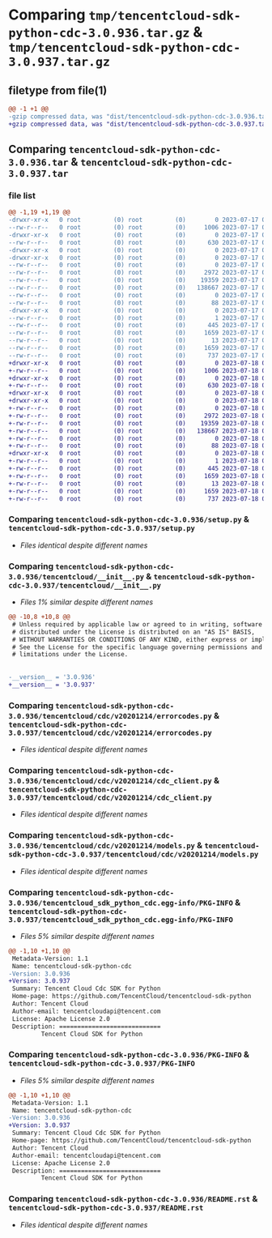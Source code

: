 # Comparing `tmp/tencentcloud-sdk-python-cdc-3.0.936.tar.gz` & `tmp/tencentcloud-sdk-python-cdc-3.0.937.tar.gz`

## filetype from file(1)

```diff
@@ -1 +1 @@
-gzip compressed data, was "dist/tencentcloud-sdk-python-cdc-3.0.936.tar", last modified: Mon Jul 17 00:19:54 2023, max compression
+gzip compressed data, was "dist/tencentcloud-sdk-python-cdc-3.0.937.tar", last modified: Tue Jul 18 00:19:22 2023, max compression
```

## Comparing `tencentcloud-sdk-python-cdc-3.0.936.tar` & `tencentcloud-sdk-python-cdc-3.0.937.tar`

### file list

```diff
@@ -1,19 +1,19 @@
-drwxr-xr-x   0 root         (0) root         (0)        0 2023-07-17 00:19:54.000000 tencentcloud-sdk-python-cdc-3.0.936/
--rw-r--r--   0 root         (0) root         (0)     1006 2023-07-17 00:19:54.000000 tencentcloud-sdk-python-cdc-3.0.936/setup.py
-drwxr-xr-x   0 root         (0) root         (0)        0 2023-07-17 00:19:54.000000 tencentcloud-sdk-python-cdc-3.0.936/tencentcloud/
--rw-r--r--   0 root         (0) root         (0)      630 2023-07-17 00:19:54.000000 tencentcloud-sdk-python-cdc-3.0.936/tencentcloud/__init__.py
-drwxr-xr-x   0 root         (0) root         (0)        0 2023-07-17 00:19:54.000000 tencentcloud-sdk-python-cdc-3.0.936/tencentcloud/cdc/
-drwxr-xr-x   0 root         (0) root         (0)        0 2023-07-17 00:19:54.000000 tencentcloud-sdk-python-cdc-3.0.936/tencentcloud/cdc/v20201214/
--rw-r--r--   0 root         (0) root         (0)        0 2023-07-17 00:19:54.000000 tencentcloud-sdk-python-cdc-3.0.936/tencentcloud/cdc/v20201214/__init__.py
--rw-r--r--   0 root         (0) root         (0)     2972 2023-07-17 00:19:54.000000 tencentcloud-sdk-python-cdc-3.0.936/tencentcloud/cdc/v20201214/errorcodes.py
--rw-r--r--   0 root         (0) root         (0)    19359 2023-07-17 00:19:54.000000 tencentcloud-sdk-python-cdc-3.0.936/tencentcloud/cdc/v20201214/cdc_client.py
--rw-r--r--   0 root         (0) root         (0)   138667 2023-07-17 00:19:54.000000 tencentcloud-sdk-python-cdc-3.0.936/tencentcloud/cdc/v20201214/models.py
--rw-r--r--   0 root         (0) root         (0)        0 2023-07-17 00:19:54.000000 tencentcloud-sdk-python-cdc-3.0.936/tencentcloud/cdc/__init__.py
--rw-r--r--   0 root         (0) root         (0)       88 2023-07-17 00:19:54.000000 tencentcloud-sdk-python-cdc-3.0.936/setup.cfg
-drwxr-xr-x   0 root         (0) root         (0)        0 2023-07-17 00:19:54.000000 tencentcloud-sdk-python-cdc-3.0.936/tencentcloud_sdk_python_cdc.egg-info/
--rw-r--r--   0 root         (0) root         (0)        1 2023-07-17 00:19:54.000000 tencentcloud-sdk-python-cdc-3.0.936/tencentcloud_sdk_python_cdc.egg-info/dependency_links.txt
--rw-r--r--   0 root         (0) root         (0)      445 2023-07-17 00:19:54.000000 tencentcloud-sdk-python-cdc-3.0.936/tencentcloud_sdk_python_cdc.egg-info/SOURCES.txt
--rw-r--r--   0 root         (0) root         (0)     1659 2023-07-17 00:19:54.000000 tencentcloud-sdk-python-cdc-3.0.936/tencentcloud_sdk_python_cdc.egg-info/PKG-INFO
--rw-r--r--   0 root         (0) root         (0)       13 2023-07-17 00:19:54.000000 tencentcloud-sdk-python-cdc-3.0.936/tencentcloud_sdk_python_cdc.egg-info/top_level.txt
--rw-r--r--   0 root         (0) root         (0)     1659 2023-07-17 00:19:54.000000 tencentcloud-sdk-python-cdc-3.0.936/PKG-INFO
--rw-r--r--   0 root         (0) root         (0)      737 2023-07-17 00:19:54.000000 tencentcloud-sdk-python-cdc-3.0.936/README.rst
+drwxr-xr-x   0 root         (0) root         (0)        0 2023-07-18 00:19:22.000000 tencentcloud-sdk-python-cdc-3.0.937/
+-rw-r--r--   0 root         (0) root         (0)     1006 2023-07-18 00:19:21.000000 tencentcloud-sdk-python-cdc-3.0.937/setup.py
+drwxr-xr-x   0 root         (0) root         (0)        0 2023-07-18 00:19:22.000000 tencentcloud-sdk-python-cdc-3.0.937/tencentcloud/
+-rw-r--r--   0 root         (0) root         (0)      630 2023-07-18 00:19:21.000000 tencentcloud-sdk-python-cdc-3.0.937/tencentcloud/__init__.py
+drwxr-xr-x   0 root         (0) root         (0)        0 2023-07-18 00:19:22.000000 tencentcloud-sdk-python-cdc-3.0.937/tencentcloud/cdc/
+drwxr-xr-x   0 root         (0) root         (0)        0 2023-07-18 00:19:22.000000 tencentcloud-sdk-python-cdc-3.0.937/tencentcloud/cdc/v20201214/
+-rw-r--r--   0 root         (0) root         (0)        0 2023-07-18 00:19:21.000000 tencentcloud-sdk-python-cdc-3.0.937/tencentcloud/cdc/v20201214/__init__.py
+-rw-r--r--   0 root         (0) root         (0)     2972 2023-07-18 00:19:21.000000 tencentcloud-sdk-python-cdc-3.0.937/tencentcloud/cdc/v20201214/errorcodes.py
+-rw-r--r--   0 root         (0) root         (0)    19359 2023-07-18 00:19:21.000000 tencentcloud-sdk-python-cdc-3.0.937/tencentcloud/cdc/v20201214/cdc_client.py
+-rw-r--r--   0 root         (0) root         (0)   138667 2023-07-18 00:19:21.000000 tencentcloud-sdk-python-cdc-3.0.937/tencentcloud/cdc/v20201214/models.py
+-rw-r--r--   0 root         (0) root         (0)        0 2023-07-18 00:19:21.000000 tencentcloud-sdk-python-cdc-3.0.937/tencentcloud/cdc/__init__.py
+-rw-r--r--   0 root         (0) root         (0)       88 2023-07-18 00:19:22.000000 tencentcloud-sdk-python-cdc-3.0.937/setup.cfg
+drwxr-xr-x   0 root         (0) root         (0)        0 2023-07-18 00:19:22.000000 tencentcloud-sdk-python-cdc-3.0.937/tencentcloud_sdk_python_cdc.egg-info/
+-rw-r--r--   0 root         (0) root         (0)        1 2023-07-18 00:19:22.000000 tencentcloud-sdk-python-cdc-3.0.937/tencentcloud_sdk_python_cdc.egg-info/dependency_links.txt
+-rw-r--r--   0 root         (0) root         (0)      445 2023-07-18 00:19:22.000000 tencentcloud-sdk-python-cdc-3.0.937/tencentcloud_sdk_python_cdc.egg-info/SOURCES.txt
+-rw-r--r--   0 root         (0) root         (0)     1659 2023-07-18 00:19:22.000000 tencentcloud-sdk-python-cdc-3.0.937/tencentcloud_sdk_python_cdc.egg-info/PKG-INFO
+-rw-r--r--   0 root         (0) root         (0)       13 2023-07-18 00:19:22.000000 tencentcloud-sdk-python-cdc-3.0.937/tencentcloud_sdk_python_cdc.egg-info/top_level.txt
+-rw-r--r--   0 root         (0) root         (0)     1659 2023-07-18 00:19:22.000000 tencentcloud-sdk-python-cdc-3.0.937/PKG-INFO
+-rw-r--r--   0 root         (0) root         (0)      737 2023-07-18 00:19:21.000000 tencentcloud-sdk-python-cdc-3.0.937/README.rst
```

### Comparing `tencentcloud-sdk-python-cdc-3.0.936/setup.py` & `tencentcloud-sdk-python-cdc-3.0.937/setup.py`

 * *Files identical despite different names*

### Comparing `tencentcloud-sdk-python-cdc-3.0.936/tencentcloud/__init__.py` & `tencentcloud-sdk-python-cdc-3.0.937/tencentcloud/__init__.py`

 * *Files 1% similar despite different names*

```diff
@@ -10,8 +10,8 @@
 # Unless required by applicable law or agreed to in writing, software
 # distributed under the License is distributed on an "AS IS" BASIS,
 # WITHOUT WARRANTIES OR CONDITIONS OF ANY KIND, either express or implied.
 # See the License for the specific language governing permissions and
 # limitations under the License.
 
 
-__version__ = '3.0.936'
+__version__ = '3.0.937'
```

### Comparing `tencentcloud-sdk-python-cdc-3.0.936/tencentcloud/cdc/v20201214/errorcodes.py` & `tencentcloud-sdk-python-cdc-3.0.937/tencentcloud/cdc/v20201214/errorcodes.py`

 * *Files identical despite different names*

### Comparing `tencentcloud-sdk-python-cdc-3.0.936/tencentcloud/cdc/v20201214/cdc_client.py` & `tencentcloud-sdk-python-cdc-3.0.937/tencentcloud/cdc/v20201214/cdc_client.py`

 * *Files identical despite different names*

### Comparing `tencentcloud-sdk-python-cdc-3.0.936/tencentcloud/cdc/v20201214/models.py` & `tencentcloud-sdk-python-cdc-3.0.937/tencentcloud/cdc/v20201214/models.py`

 * *Files identical despite different names*

### Comparing `tencentcloud-sdk-python-cdc-3.0.936/tencentcloud_sdk_python_cdc.egg-info/PKG-INFO` & `tencentcloud-sdk-python-cdc-3.0.937/tencentcloud_sdk_python_cdc.egg-info/PKG-INFO`

 * *Files 5% similar despite different names*

```diff
@@ -1,10 +1,10 @@
 Metadata-Version: 1.1
 Name: tencentcloud-sdk-python-cdc
-Version: 3.0.936
+Version: 3.0.937
 Summary: Tencent Cloud Cdc SDK for Python
 Home-page: https://github.com/TencentCloud/tencentcloud-sdk-python
 Author: Tencent Cloud
 Author-email: tencentcloudapi@tencent.com
 License: Apache License 2.0
 Description: ============================
         Tencent Cloud SDK for Python
```

### Comparing `tencentcloud-sdk-python-cdc-3.0.936/PKG-INFO` & `tencentcloud-sdk-python-cdc-3.0.937/PKG-INFO`

 * *Files 5% similar despite different names*

```diff
@@ -1,10 +1,10 @@
 Metadata-Version: 1.1
 Name: tencentcloud-sdk-python-cdc
-Version: 3.0.936
+Version: 3.0.937
 Summary: Tencent Cloud Cdc SDK for Python
 Home-page: https://github.com/TencentCloud/tencentcloud-sdk-python
 Author: Tencent Cloud
 Author-email: tencentcloudapi@tencent.com
 License: Apache License 2.0
 Description: ============================
         Tencent Cloud SDK for Python
```

### Comparing `tencentcloud-sdk-python-cdc-3.0.936/README.rst` & `tencentcloud-sdk-python-cdc-3.0.937/README.rst`

 * *Files identical despite different names*

